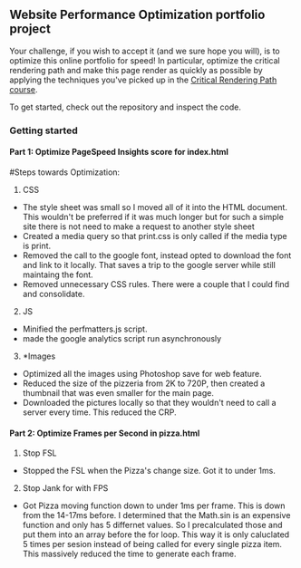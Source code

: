 ## Website Performance Optimization portfolio project

Your challenge, if you wish to accept it (and we sure hope you will), is to optimize this online portfolio for speed! In particular, optimize the critical rendering path and make this page render as quickly as possible by applying the techniques you've picked up in the [Critical Rendering Path course](https://www.udacity.com/course/ud884).

To get started, check out the repository and inspect the code.

### Getting started

#### Part 1: Optimize PageSpeed Insights score for index.html

#Steps towards Optimization:

1. CSS
* The style sheet was small so I moved all of it into the HTML document. This wouldn't be preferred if it was much longer but for such a simple site there is not need to make a request to another style sheet
* Created a media query so that print.css is only called if the media type is print.
* Removed the call to the google font, instead opted to download the font and link to it locally. That saves a trip to the google server while still maintaing the font.
* Removed unnecessary CSS rules. There were a couple that I could find and consolidate.

2. JS
* Minified the perfmatters.js script.
* made the google analytics script run asynchronously

3. *Images
* Optimized all the images using Photoshop save for web feature.
* Reduced the size of the pizzeria from 2K to 720P, then created a thumbnail that was even smaller for the main page.
* Downloaded the pictures locally so that they wouldn't need to call a server every time. This reduced the CRP.



#### Part 2: Optimize Frames per Second in pizza.html

1. Stop FSL
* Stopped the FSL when the Pizza's change size. Got it to under 1ms.

2. Stop Jank for with FPS
* Got Pizza moving function down to under 1ms per frame. This is down from the 14-17ms before. I determined that the Math.sin is an expensive function and only has 5 differnet values. So I precalculated those and put them into an array before the for loop. This way it is only caluclated 5 times per sesion instead of being called for every single pizza item. This massively reduced the time to generate each frame.
